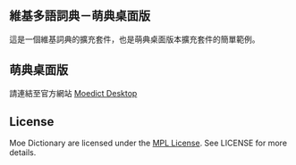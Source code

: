 維基多語詞典－萌典桌面版
-----------------------------
這是一個維基詞典的擴充套件，也是萌典桌面版本擴充套件的簡單範例。


萌典桌面版
-----------------------------
請連結至官方網站 [Moedict Desktop](https://racklin.github.io/moedict-desktop/)

License
-----------------------------
Moe Dictionary are licensed under the [MPL License](http://mozilla.org/MPL/2.0/).
See LICENSE for more details.


